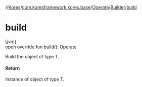//[Kores](../../../../index.md)/[com.koresframework.kores.base](../../index.md)/[Operate](../index.md)/[Builder](index.md)/[build](build.md)

# build

[jvm]\
open override fun [build](build.md)(): [Operate](../index.md)

Build the object of type T.

#### Return

Instance of object of type T.
